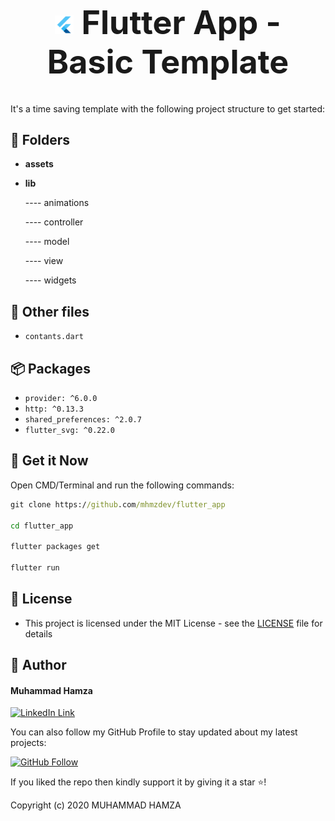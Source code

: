 <h1 align="center" style="font-size: 52px;" ><img height=30 src="https://raw.githubusercontent.com/github/explore/80688e429a7d4ef2fca1e82350fe8e3517d3494d/topics/flutter/flutter.png"> Flutter App - Basic Template </h1>

It's a time saving template with the following project structure to get started:

## 📁 Folders
- **assets**
- **lib**
  
  ---- animations

  ---- controller

  ---- model
  
  ---- view

  ---- widgets

## 📃 Other files
- `contants.dart`

## 📦 Packages
- `provider: ^6.0.0`
- `http: ^0.13.3`
- `shared_preferences: ^2.0.7`
- `flutter_svg: ^0.22.0`


## 🔻 Get it Now

Open CMD/Terminal and run the following commands:
```cmd
git clone https://github.com/mhmzdev/flutter_app

cd flutter_app

flutter packages get

flutter run
```

## 🔑 License
- This project is licensed under the MIT License - see the [LICENSE](LICENSE.md) file for details

## 🧑 Author

#### Muhammad Hamza
[![LinkedIn Link](https://img.shields.io/badge/Connect-Hamza-blue.svg?logo=linkedin&longCache=true&style=social&label=Connect
)](https://www.linkedin.com/in/mhmzdev)

You can also follow my GitHub Profile to stay updated about my latest projects:

[![GitHub Follow](https://img.shields.io/badge/Connect-Hamza-blue.svg?logo=Github&longCache=true&style=social&label=Follow)](https://github.com/mhmzdev)

If you liked the repo then kindly support it by giving it a star ⭐!

Copyright (c) 2020 MUHAMMAD HAMZA